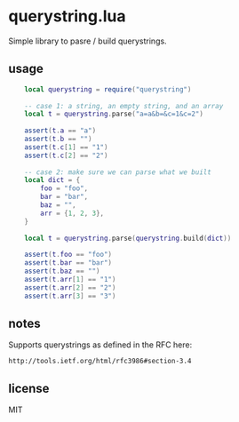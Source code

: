 # querystring.lua

Simple library to pasre / build querystrings.

## usage

```lua
    local querystring = require("querystring")
    
    -- case 1: a string, an empty string, and an array
    local t = querystring.parse("a=a&b=&c=1&c=2")
    
    assert(t.a == "a")
    assert(t.b == "")
    assert(t.c[1] == "1")
    assert(t.c[2] == "2")
    
    -- case 2: make sure we can parse what we built 
    local dict = {
    	foo = "foo",
    	bar = "bar",
    	baz = "",
    	arr = {1, 2, 3},
    }
    
    local t = querystring.parse(querystring.build(dict))
    
    assert(t.foo == "foo")
    assert(t.bar == "bar")
    assert(t.baz == "")
    assert(t.arr[1] == "1")
    assert(t.arr[2] == "2")
    assert(t.arr[3] == "3")
```

## notes

Supports querystrings as defined in the RFC here:

    http://tools.ietf.org/html/rfc3986#section-3.4

## license

MIT
